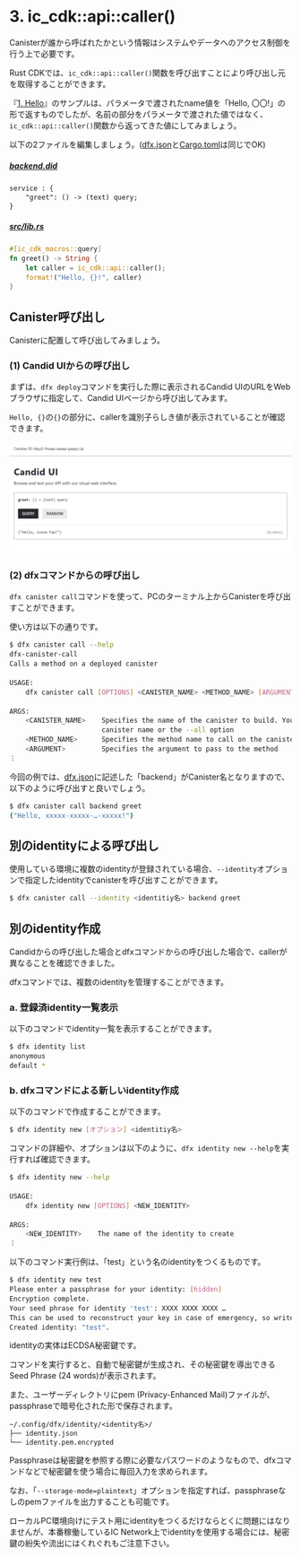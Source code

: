 # 3. ic_cdk::api::caller()

Canisterが誰から呼ばれたかという情報はシステムやデータへのアクセス制御を行う上で必要です。

Rust CDKでは、`ic_cdk::api::caller()`関数を呼び出すことにより呼び出し元を取得することができます。

『[1. Hello](../01_hello/README.md)』のサンプルは、パラメータで渡されたname値を「Hello, 〇〇!」の形で返すものでしたが、名前の部分をパラメータで渡された値ではなく、`ic_cdk::api::caller()`関数から返ってきた値にしてみましょう。

以下の2ファイルを編集しましょう。([dfx.json](dfx.json)と[Cargo.toml](Cargo.toml)は同じでOK)

##### [backend.did](backend.did)

```
service : {
    "greet": () -> (text) query;
}
```

##### [src/lib.rs](src/lib.rs)

```rust
#[ic_cdk_macros::query]
fn greet() -> String {
    let caller = ic_cdk::api::caller();
    format!("Hello, {}!", caller)
}
```

## Canister呼び出し

Canisterに配置して呼び出してみましょう。

### (1) Candid UIからの呼び出し

まずは、`dfx deploy`コマンドを実行した際に表示されるCandid UIのURLをWebブラウザに指定して、Candid UIページから呼び出してみます。

`Hello, {}`の`{}`の部分に、callerを識別子らしき値が表示されていることが確認できます。

![](../../.gitbook/assets/backend/03_caller/01_caller.png)


### (2) dfxコマンドからの呼び出し

`dfx canister call`コマンドを使って、PCのターミナル上からCanisterを呼び出すことができます。

使い方は以下の通りです。

```bash
$ dfx canister call --help
dfx-canister-call 
Calls a method on a deployed canister

USAGE:
    dfx canister call [OPTIONS] <CANISTER_NAME> <METHOD_NAME> [ARGUMENT]

ARGS:
    <CANISTER_NAME>    Specifies the name of the canister to build. You must specify either a
                       canister name or the --all option
    <METHOD_NAME>      Specifies the method name to call on the canister
    <ARGUMENT>         Specifies the argument to pass to the method
︙
```

今回の例では、[dfx.json](dfx.json)に記述した「backend」がCanister名となりますので、以下のように呼び出すと良いでしょう。

```bash
$ dfx canister call backend greet
("Hello, xxxxx-xxxxx-…-xxxxx!")
```

## 別のidentityによる呼び出し

使用している環境に複数のidentityが登録されている場合、`--identity`オプションで指定したidentityでcanisterを呼び出すことができます。

```bash
$ dfx canister call --identity <identitiy名> backend greet
```

## 別のidentity作成

Candidからの呼び出した場合とdfxコマンドからの呼び出した場合で、callerが異なることを確認できました。

dfxコマンドでは、複数のidentityを管理することができます。

### a. 登録済identity一覧表示

以下のコマンドでidentity一覧を表示することができます。

```bash
$ dfx identity list
anonymous
default *
```

### b. dfxコマンドによる新しいidentity作成

以下のコマンドで作成することができます。

```bash
$ dfx identity new [オプション] <identitiy名>
```

コマンドの詳細や、オプションは以下のように、`dfx identity new --help`を実行すれば確認できます。

```bash
$ dfx identity new --help

USAGE:
    dfx identity new [OPTIONS] <NEW_IDENTITY>

ARGS:
    <NEW_IDENTITY>    The name of the identity to create
︙
```

以下のコマンド実行例は、「test」という名のidentityをつくるものです。

```bash
$ dfx identity new test
Please enter a passphrase for your identity: [hidden]
Encryption complete.
Your seed phrase for identity 'test': XXXX XXXX XXXX …
This can be used to reconstruct your key in case of emergency, so write it down in a safe place.
Created identity: "test".
```

identityの実体はECDSA秘密鍵です。

コマンドを実行すると、自動で秘密鍵が生成され、その秘密鍵を導出できるSeed Phrase (24 words)が表示されます。

また、ユーザーディレクトリにpem (Privacy-Enhanced Mail)ファイルが、passphraseで暗号化された形で保存されます。

```
~/.config/dfx/identity/<identity名>/
├── identity.json
└── identity.pem.encrypted
```

Passphraseは秘密鍵を参照する際に必要なパスワードのようなもので、dfxコマンドなどで秘密鍵を使う場合に毎回入力を求められます。

なお、「`--storage-mode=plaintext`」オプションを指定すれば、passphraseなしのpemファイルを出力することも可能です。

ローカルPC環境向けにテスト用にidentityをつくるだけならとくに問題にはなりませんが、本番稼働しているIC Network上でidentityを使用する場合には、秘密鍵の紛失や流出にはくれぐれもご注意下さい。
